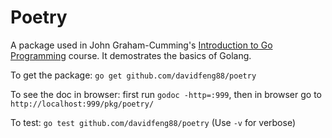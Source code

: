 # Poetry

A package used in John Graham-Cumming's [
Introduction to Go Programming](http://shop.oreilly.com/product/0636920035305.do) course. It demostrates the basics of Golang.

To get the package: `go get github.com/davidfeng88/poetry`

To see the doc in browser: first run `godoc -http=:999`, then in browser go to `http://localhost:999/pkg/poetry/`

To test: `go test github.com/davidfeng88/poetry` (Use `-v` for verbose)